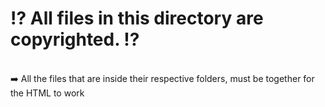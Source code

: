 #
<h1>⁉ All files in this directory are copyrighted. ⁉</h1>
<br>
➡️ All the files that are inside their respective folders, must be together for the HTML to work
